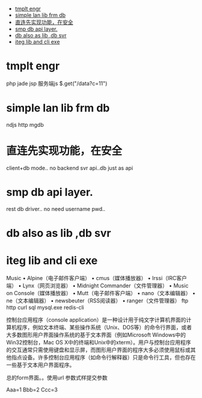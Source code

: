 ﻿
<!-- TOC -->

- [tmplt engr](#tmplt-engr)
- [simple lan lib frm db](#simple-lan-lib-frm-db)
- [直连先实现功能，在安全](#直连先实现功能在安全)
- [smp db api layer.](#smp-db-api-layer)
- [db also as lib ,db svr](#db-also-as-lib-db-svr)
- [iteg lib and cli exe](#iteg-lib-and-cli-exe)

<!-- /TOC -->

# tmplt engr
php jade jsp 
服务端js
<js src="/data?c=11">
$.get("/data?c=11")

# simple lan lib frm db
ndjs http mgdb

# 直连先实现功能，在安全
client+db mode.. no backend svr api..db just as api

# smp db api layer.
rest db driver.. no need username pwd..

# db also as lib ,db svr

# iteg lib and cli exe
Music
• Alpine（电子邮件客户端）
• cmus（媒体播放器）
• Irssi（IRC客户端）
• Lynx（网页浏览器）
• Midnight Commander（文件管理器）
• Music on Console（媒体播放器）
• Mutt（电子邮件客户端）
• nano（文本编辑器）
• ne（文本编辑器）
• newsbeuter（RSS阅读器）
• ranger（文件管理器）
ftp
http curl
sql mysql.exe
redis-cli



控制台应用程序（console application）是一种设计用于纯文字计算机界面的计算机程序，例如文本终端、某些操作系统（Unix、DOS等）的命令行界面，或者大多数图形用户界面操作系统的基于文本界面（例如Microsoft Windows中的Win32控制台，Mac OS X中的终端和Unix中的xterm）。用户与控制台应用程序的交互通常只需使用键盘和显示屏，而图形用户界面的程序大多必须使用鼠标或其他指点设备。许多控制台应用程序（如命令行解释器）只是命令行工具，但也存在一些基于文本用户界面程序。

总的form界面。。使用url 参数式样提交参数


Aaa=1
Bbb=2
Ccc=3

